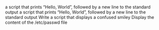 a script that prints “Hello, World”, followed by a new line to the standard output
a script that prints “Hello, World”, followed by a new line to the standard output
Write a script that displays a confused smiley
Display the content of the /etc/passwd file
